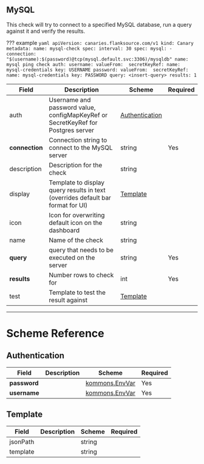 ## MySQL
This check will try to connect to a specified MySQL database, run a query against it and verify the results.

??? example
    ```yaml
    apiVersion: canaries.flanksource.com/v1
    kind: Canary
    metadata:
      name: mysql-check
    spec:
      interval: 30
      spec:
        mysql:
          - connection: "$(username):$(password)@tcp(mysql.default.svc:3306)/mysqldb"
            name: mysql ping check
            auth:
              username:
                valueFrom: 
                  secretKeyRef:
                    name: mysql-credentials
                    key: USERNAME
              password:
                valueFrom: 
                  secretKeyRef:
                    name: mysql-credentials
                    key: PASSWORD
            query: <insert-query>
            results: 1
    ```

| Field | Description | Scheme | Required |
| ----- | ----------- | ------ | -------- |
| auth | Username and password value, configMapKeyRef or SecretKeyRef for Postgres server | [Authentication](#authentication) |  |
| **connection** | Connection string to connect to the MySQL server | string | Yes |
| description | Description for the check | string |  |
| display | Template to display query results in text (overrides default bar format for UI) | [Template](#template) |  |
| icon | Icon for overwriting default icon on the dashboard | string |  |
| name | Name of the check | string |  |
| **query** | query that needs to be executed on the server | string | Yes |
| **results** | Number rows to check for | int | Yes |
| test | Template to test the result against | [Template](#template) |  |

---
# Scheme Reference
## Authentication



| Field | Description | Scheme | Required |
| ----- | ----------- | ------ | -------- |
| **password** |  | [kommons.EnvVar](https://pkg.go.dev/github.com/flanksource/kommons#EnvVar) | Yes |
| **username** |  | [kommons.EnvVar](https://pkg.go.dev/github.com/flanksource/kommons#EnvVar) | Yes |



## Template



| Field | Description | Scheme | Required |
| ----- | ----------- | ------ | -------- |
| jsonPath |  | string |  |
| template |  | string |  |